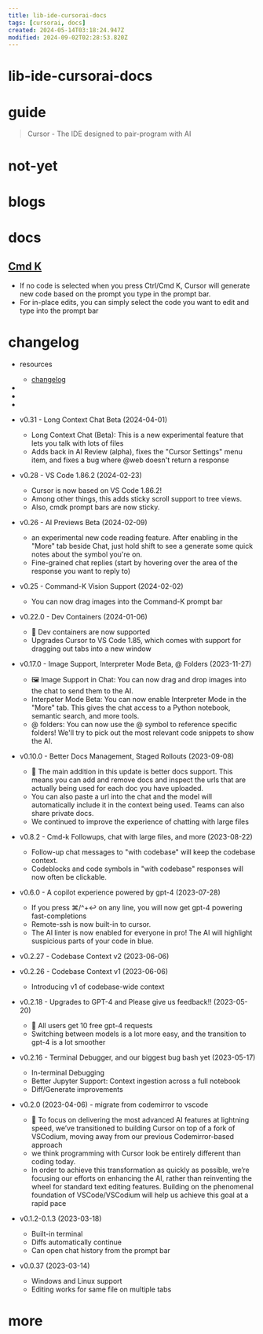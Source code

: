 ```yaml
---
title: lib-ide-cursorai-docs
tags: [cursorai, docs]
created: 2024-05-14T03:18:24.947Z
modified: 2024-09-02T02:28:53.820Z
---
```


# lib-ide-cursorai-docs

# guide

> Cursor - The IDE designed to pair-program with AI

# not-yet

# blogs

# docs

## [Cmd K](https://docs.cursor.com/cmdk/overview)

- If no code is selected when you press Ctrl/Cmd K, Cursor will generate new code based on the prompt you type in the prompt bar.
- For in-place edits, you can simply select the code you want to edit and type into the prompt bar
# changelog
- resources
  - [changelog](https://changelog.cursor.sh/)

- 
- 
- 

- v0.31 - Long Context Chat Beta (2024-04-01)
  - Long Context Chat (Beta): This is a new experimental feature that lets you talk with lots of files
  - Adds back in AI Review (alpha), fixes the "Cursor Settings" menu item, and fixes a bug where @web doesn't return a response

- v0.28 - VS Code 1.86.2 (2024-02-23)
  - Cursor is now based on VS Code 1.86.2! 
  - Among other things, this adds sticky scroll support to tree views. 
  - Also, cmdk prompt bars are now sticky.

- v0.26 - AI Previews Beta (2024-02-09)
  - an experimental new code reading feature. After enabling in the "More" tab beside Chat, just hold shift to see a generate some quick notes about the symbol you're on.
  - Fine-grained chat replies (start by hovering over the area of the response you want to reply to)

- v0.25 - Command-K Vision Support (2024-02-02)
  - You can now drag images into the Command-K prompt bar

- v0.22.0 - Dev Containers (2024-01-06)
  - 🐳 Dev containers are now supported
  - Upgrades Cursor to VS Code 1.85, which comes with support for dragging out tabs into a new window

- v0.17.0 - Image Support, Interpreter Mode Beta, @ Folders (2023-11-27)
  - 🖼️ Image Support in Chat: You can now drag and drop images into the chat to send them to the AI.
  - Interpeter Mode Beta: You can now enable Interpreter Mode in the "More" tab. This gives the chat access to a Python notebook, semantic search, and more tools.
  - @ folders: You can now use the @ symbol to reference specific folders! We'll try to pick out the most relevant code snippets to show the AI.

- v0.10.0 - Better Docs Management, Staged Rollouts (2023-09-08)
  - 📄 The main addition in this update is better docs support. This means you can add and remove docs and inspect the urls that are actually being used for each doc you have uploaded. 
  - You can also paste a url into the chat and the model will automatically include it in the context being used. Teams can also share private docs.
  - We continued to improve the experience of chatting with large files

- v0.8.2 - Cmd-k Followups, chat with large files, and more (2023-08-22)
  - Follow-up chat messages to "with codebase" will keep the codebase context.
  - Codeblocks and code symbols in "with codebase" responses will now often be clickable.

- v0.6.0 - A copilot experience powered by gpt-4 (2023-07-28)
  - If you press ⌘/^+↩️ on any line, you will now get gpt-4 powering fast-completions
  - Remote-ssh is now built-in to cursor. 
  - The AI linter is now enabled for everyone in pro! The AI will highlight suspicious parts of your code in blue. 

- v0.2.27 - Codebase Context v2 (2023-06-06)

- v0.2.26 - Codebase Context v1 (2023-06-06)
  - Introducing v1 of codebase-wide context

- v0.2.18 - Upgrades to GPT-4 and Please give us feedback!! (2023-05-20)
  - 👾 All users get 10 free gpt-4 requests
  - Switching between models is a lot more easy, and the transition to gpt-4 is a lot smoother

- v0.2.16 - Terminal Debugger, and our biggest bug bash yet (2023-05-17)
  - In-terminal Debugging
  - Better Jupyter Support: Context ingestion across a full notebook
  - Diff/Generate improvements

- v0.2.0 (2023-04-06) - migrate from codemirror to vscode
  - 🚨 To focus on delivering the most advanced AI features at lightning speed, we’ve transitioned to building Cursor on top of a fork of VSCodium, moving away from our previous Codemirror-based approach
  - we think programming with Cursor look be entirely different than coding today.
  - In order to achieve this transformation as quickly as possible, we’re focusing our efforts on enhancing the AI, rather than reinventing the wheel for standard text editing features. Building on the phenomenal foundation of VSCode/VSCodium will help us achieve this goal at a rapid pace

- v0.1.2-0.1.3 (2023-03-18)
  - Built-in terminal
  - Diffs automatically continue
  - Can open chat history from the prompt bar

- v0.0.37 (2023-03-14)
  - Windows and Linux support
  - Editing works for same file on multiple tabs
# more
